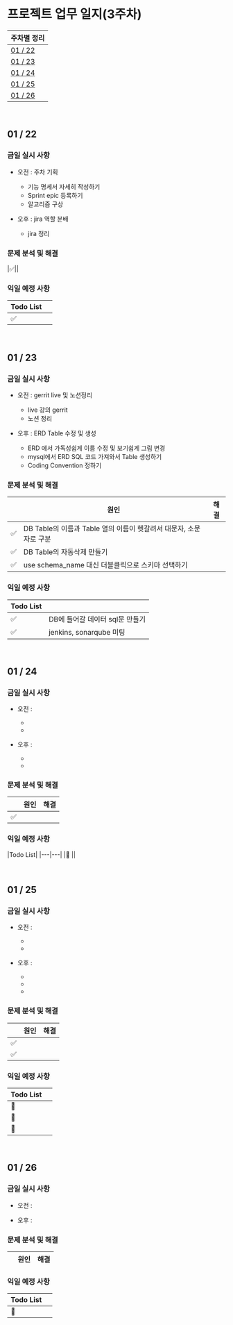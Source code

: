 # 프로젝트 업무 일지(3주차)

|주차별 정리|
|---|
|[01 / 22](#01--22)|
|[01 / 23](#01--23)|
|[01 / 24](#01--24)|
|[01 / 25](#01--25)|
|[01 / 26](#01--26)|

<br>

## 01 / 22

### 금일 실시 사항

- 오전 : 주차 기획

    - 기능 명세서 자세히 작성하기
    - Sprint epic 등록하기
    - 알고리즘 구상

- 오후 : jira 역할 분배 

    - jira 정리

### 문제 분석 및 해결
|:white_check_mark:||

### 익일 예정 사항

|Todo List||
|---|---|
|:white_check_mark: ||

<br>

## 01 / 23

### 금일 실시 사항

- 오전 : gerrit live 및 노션정리

    - live 강의 gerrit 
    - 노션 정리

- 오후 : ERD Table 수정 및 생성

    - ERD 에서 가독성쉽게 이름 수정 및 보기쉽게 그림 변경
    - mysql에서 ERD SQL 코드 가져와서 Table 생성하기
    - Coding Convention 정하기

### 문제 분석 및 해결
||원인|해결|
|---|---|---|
|:white_check_mark:|DB Table의 이름과 Table 열의 이름이 헷갈려서 대문자, 소문자로 구분|
|:white_check_mark:|DB Table의 자동삭제 만들기|
|:white_check_mark:|use schema_name 대신 더블클릭으로 스키마 선택하기|

### 익일 예정 사항

|Todo List||
|---|---|
|:white_check_mark: |DB에 들어갈 데이터 sql문 만들기|
|:white_check_mark: |jenkins, sonarqube 미팅|

<br>

## 01 / 24

### 금일 실시 사항

- 오전 :
 
    - 
    - 

- 오후 : 

    - 
    - 

### 문제 분석 및 해결

||원인|해결|
|---|---|---|
|:white_check_mark:||


### 익일 예정 사항

|Todo List|
|---|---|
|:black_square_button: ||

<br>

## 01 / 25

### 금일 실시 사항

- 오전 : 
 
    - 
    - 

- 오후 : 

    - 
    - 
    - 

### 문제 분석 및 해결

||원인|해결|
|---|---|---|
|:white_check_mark:||
|:white_check_mark:||


### 익일 예정 사항

|Todo List||
|---|---|
|:black_square_button: | |
|:black_square_button:| |
|:black_square_button: | |

<br>

## 01 / 26

### 금일 실시 사항

- 오전 : 
 

- 오후 : 

### 문제 분석 및 해결

||원인|해결|
|---|---|---|


### 익일 예정 사항

|Todo List||
|---|---|
|:black_square_button: | |
